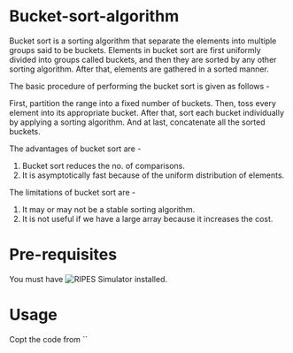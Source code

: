 # Bucket-sort-algorithm
Bucket sort is a sorting algorithm that separate the elements into multiple groups said to be buckets. Elements in bucket sort are first uniformly divided into groups called buckets, and then they are sorted by any other sorting algorithm. After that, elements are gathered in a sorted manner.

The basic procedure of performing the bucket sort is given as follows -

First, partition the range into a fixed number of buckets.
Then, toss every element into its appropriate bucket.
After that, sort each bucket individually by applying a sorting algorithm.
And at last, concatenate all the sorted buckets.

The advantages of bucket sort are -
1. Bucket sort reduces the no. of comparisons.
2. It is asymptotically fast because of the uniform distribution of elements.

The limitations of bucket sort are -
1. It may or may not be a stable sorting algorithm.
2. It is not useful if we have a large array because it increases the cost.

# Pre-requisites
You must have ![RIPES Simulator](https://github.com/mortbopet/Ripes) installed. 

# Usage
Copt the code from ``
